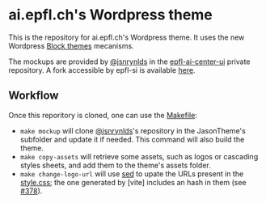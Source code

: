 # ai.epfl.ch's Wordpress theme

This is the repository for ai.epfl.ch's Wordpress theme. It uses the new
Wordpress [Block themes] mecanisms.

The mockups are provided by [@jsnrynlds] in the [epfl-ai-center-ui]
private repository. A fork accessible by epfl-si is available
[here](https://github.com/epfl-si/epfl-ai-center-ui).

## Workflow

Once this reporitory is cloned, one can use the [Makefile]:
- `make mockup` will clone [@jsnrynlds]'s repository in the JasonTheme's 
  subfolder and update it if needed. This command will also build the theme.
- `make copy-assets` will retrieve some assets, such as logos or cascading
  styles sheets, and add them to the theme's assets folder.
- `make change-logo-url` will use [sed] to upate the URLs present in the 
  [style.css]; the one generated by [vite] includes an hash in them 
  (see [#378]).

[Block themes]: https://wordpress.org/documentation/article/block-themes/
[@jsnrynlds]: https://github.com/jsnrynlds
[epfl-ai-center-ui]: https://github.com/jsnrynlds/epfl-ai-center-ui
[Makefile]: ./Makefile
[sed]: https://www.gnu.org/software/sed/manual/sed.html
[style.css]: ./style.css
[#378]: https://github.com/vitejs/vite/issues/378
